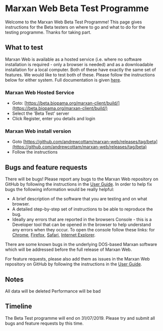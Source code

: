 # Marxan Web Beta Test Programme
Welcome to the Marxan Web Beta Test Programme! This page gives instructions for the Beta testers on where to go and what to do for the testing programme. Thanks for taking part.

## What to test
Marxan Web is available as a hosted service (i.e. where no software installation is required - only a browser is needed) and as a downloadable installation for a local computer. Both of these have exactly the same set of features. We would like to test both of these. Please follow the instructions below for either system. Full documentation is given [here](/docs_overview.md).  

### Marxan Web Hosted Service
- Goto: [https://beta.biopama.org/marxan-client/build/](https://beta.biopama.org/marxan-client/build/)
- Select the 'Beta Test' server
- Click Register, enter you details and login  

### Marxan Web install version
- Goto [https://github.com/andrewcottam/marxan-web/releases/tag/beta](https://github.com/andrewcottam/marxan-web/releases/tag/beta)
- Follow the instructions  

## Bugs and feature requests
There will be bugs! Please report any bugs to the Marxan Web repository on GitHub by following the instructions in the [User Guide](https://andrewcottam.github.io/marxan-web/documentation/docs_user.html#providing-feedback). In order to help fix bugs the following information would be really helpful:

- A brief description of the software that you are testing and on what browser.  
- A detailed step-by-step set of instructions to be able to reproduce the bug.  
- Ideally any errors that are reported in the browsers Console - this is a Developer tool that can be opened in the browser to help understand any errors when they occur. To open the console follow these links: for [Chrome](https://developers.google.com/web/tools/chrome-devtools/open#chrome), [Firefox](https://developer.mozilla.org/en-US/docs/Tools/Web_Console/Opening_the_Web_Console), [Safari](https://support.apple.com/en-gb/guide/safari/sfri20948/mac), [Internet Explorer](https://msdn.microsoft.com/en-us/data/gg589530(v=vs.71)).  

There are some known bugs in the underlying DOS-based Marxan software which will be addressed before the full release of Marxan Web.  

For feature requests, please also add them as issues in the Marxan Web repository on GitHub by following the instructions in the [User Guide](https://andrewcottam.github.io/marxan-web/documentation/docs_user.html#providing-feedback).

## Notes 
All data will be deleted
Performance will be bad

## Timeline
The Beta Test programme will end on 31/07/2019. Please try and submit all bugs and feature requests by this time.  

